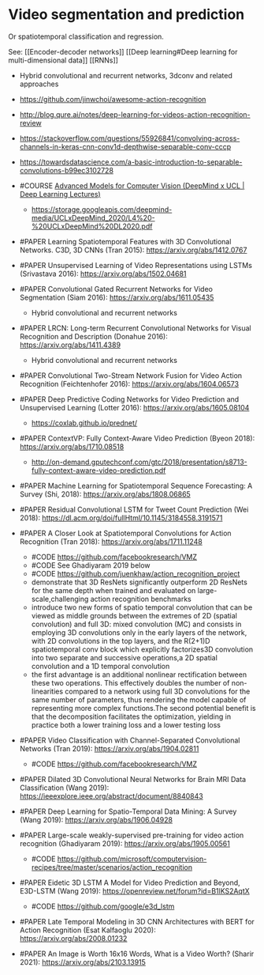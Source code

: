 # Video segmentation and prediction
Or spatiotemporal classification and regression.

See: 
[[Encoder-decoder networks]]
[[Deep learning#Deep learning for multi-dimensional data]]
[[RNNs]]

- Hybrid convolutional and recurrent networks, 3dconv and related approaches
- https://github.com/jinwchoi/awesome-action-recognition
- http://blog.qure.ai/notes/deep-learning-for-videos-action-recognition-review
- https://stackoverflow.com/questions/55926841/convolving-across-channels-in-keras-cnn-conv1d-depthwise-separable-conv-cccp
- https://towardsdatascience.com/a-basic-introduction-to-separable-convolutions-b99ec3102728

- #COURSE [Advanced Models for Computer Vision (DeepMind x UCL | Deep Learning Lectures)](https://www.youtube.com/watch?v=_aUq7lmMfxo&list=PLqYmG7hTraZCDxZ44o4p3N5Anz3lLRVZF&index=4)
	- https://storage.googleapis.com/deepmind-media/UCLxDeepMind_2020/L4%20-%20UCLxDeepMind%20DL2020.pdf

- #PAPER Learning Spatiotemporal Features with 3D Convolutional Networks. C3D, 3D CNNs (Tran 2015): https://arxiv.org/abs/1412.0767
- #PAPER Unsupervised Learning of Video Representations using LSTMs (Srivastava 2016): https://arxiv.org/abs/1502.04681
- #PAPER Convolutional Gated Recurrent Networks for Video Segmentation (Siam 2016): https://arxiv.org/abs/1611.05435
	- Hybrid convolutional and recurrent networks
- #PAPER LRCN: Long-term Recurrent Convolutional Networks for Visual Recognition and Description (Donahue 2016): https://arxiv.org/abs/1411.4389
	- Hybrid convolutional and recurrent networks
- #PAPER Convolutional Two-Stream Network Fusion for Video Action Recognition (Feichtenhofer 2016): https://arxiv.org/abs/1604.06573
- #PAPER Deep Predictive Coding Networks for Video Prediction and Unsupervised Learning (Lotter 2016): https://arxiv.org/abs/1605.08104
	- https://coxlab.github.io/prednet/
- #PAPER ContextVP: Fully Context-Aware Video Prediction (Byeon 2018): https://arxiv.org/abs/1710.08518
	- http://on-demand.gputechconf.com/gtc/2018/presentation/s8713-fully-context-aware-video-prediction.pdf 
- #PAPER Machine Learning for Spatiotemporal Sequence Forecasting: A Survey (Shi, 2018): https://arxiv.org/abs/1808.06865
- #PAPER Residual Convolutional LSTM for Tweet Count Prediction (Wei 2018): https://dl.acm.org/doi/fullHtml/10.1145/3184558.3191571
- #PAPER A Closer Look at Spatiotemporal Convolutions for Action Recognition (Tran 2018): https://arxiv.org/abs/1711.11248
	- #CODE https://github.com/facebookresearch/VMZ
	- #CODE See Ghadiyaram 2019 below
	- #CODE https://github.com/juenkhaw/action_recognition_project
	- demonstrate that 3D ResNets significantly outperform 2D ResNets for the same depth when trained and evaluated on large-scale,challenging action recognition benchmarks
	- introduce two new forms of spatio temporal convolution that can be viewed as middle grounds between the extremes of 2D (spatial convolution) and full 3D: mixed convolution (MC) and consists in employing 3D convolutions only in the early layers of the network, with 2D convolutions in the top layers, and the R(2+1)D spatiotemporal conv block which explicitly factorizes3D convolution into two separate and successive operations,a 2D spatial convolution and a 1D temporal convolution
	- the first advantage is an additional nonlinear rectification between these two operations. This effectively doubles the number of non-linearities compared to a network using full 3D convolutions for the same number of parameters, thus rendering the model capable of representing more complex functions.The second potential benefit is that the decomposition facilitates the optimization, yielding in practice both a lower training loss and a lower testing loss
- #PAPER Video Classification with Channel-Separated Convolutional Networks (Tran 2019): https://arxiv.org/abs/1904.02811
	- #CODE https://github.com/facebookresearch/VMZ
- #PAPER Dilated 3D Convolutional Neural Networks for Brain MRI Data Classification (Wang 2019): https://ieeexplore.ieee.org/abstract/document/8840843
- #PAPER Deep Learning for Spatio-Temporal Data Mining: A Survey (Wang 2019): https://arxiv.org/abs/1906.04928
- #PAPER Large-scale weakly-supervised pre-training for video action recognition (Ghadiyaram 2019): https://arxiv.org/abs/1905.00561
	- #CODE https://github.com/microsoft/computervision-recipes/tree/master/scenarios/action_recognition
- #PAPER Eidetic 3D LSTM A Model for Video Prediction and Beyond, E3D-LSTM (Wang 2019): https://openreview.net/forum?id=B1lKS2AqtX
	- #CODE https://github.com/google/e3d_lstm
- #PAPER Late Temporal Modeling in 3D CNN Architectures with BERT for Action Recognition (Esat Kalfaoglu 2020): https://arxiv.org/abs/2008.01232
- #PAPER An Image is Worth 16x16 Words, What is a Video Worth? (Sharir 2021): https://arxiv.org/abs/2103.13915
